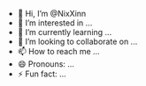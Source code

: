- 👋 Hi, I’m @NixXinn
- 👀 I’m interested in ...
- 🌱 I’m currently learning ...
- 💞️ I’m looking to collaborate on ...
- 📫 How to reach me ...
- 😄 Pronouns: ...
- ⚡ Fun fact: ...

<!---
NixXinn/NixXinn is a ✨ special ✨ repository because its `README.md` (this file) appears on your GitHub profile.
You can click the Preview link to take a look at your changes.
--->
